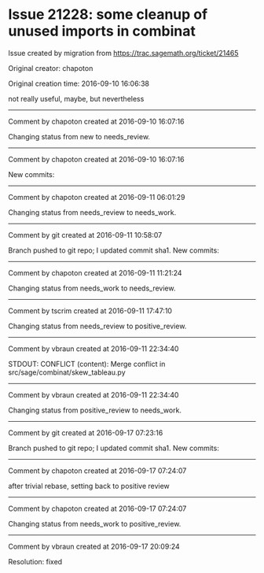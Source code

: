# Issue 21228: some cleanup of unused imports in combinat

Issue created by migration from https://trac.sagemath.org/ticket/21465

Original creator: chapoton

Original creation time: 2016-09-10 16:06:38

not really useful, maybe, but nevertheless


---

Comment by chapoton created at 2016-09-10 16:07:16

Changing status from new to needs_review.


---

Comment by chapoton created at 2016-09-10 16:07:16

New commits:


---

Comment by chapoton created at 2016-09-11 06:01:29

Changing status from needs_review to needs_work.


---

Comment by git created at 2016-09-11 10:58:07

Branch pushed to git repo; I updated commit sha1. New commits:


---

Comment by chapoton created at 2016-09-11 11:21:24

Changing status from needs_work to needs_review.


---

Comment by tscrim created at 2016-09-11 17:47:10

Changing status from needs_review to positive_review.


---

Comment by vbraun created at 2016-09-11 22:34:40

STDOUT: CONFLICT (content): Merge conflict in src/sage/combinat/skew_tableau.py


---

Comment by vbraun created at 2016-09-11 22:34:40

Changing status from positive_review to needs_work.


---

Comment by git created at 2016-09-17 07:23:16

Branch pushed to git repo; I updated commit sha1. New commits:


---

Comment by chapoton created at 2016-09-17 07:24:07

after trivial rebase, setting back to positive review


---

Comment by chapoton created at 2016-09-17 07:24:07

Changing status from needs_work to positive_review.


---

Comment by vbraun created at 2016-09-17 20:09:24

Resolution: fixed
